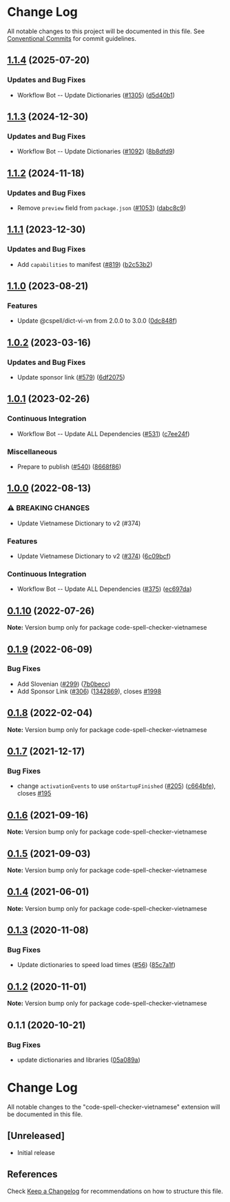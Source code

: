 # Change Log

All notable changes to this project will be documented in this file.
See [Conventional Commits](https://conventionalcommits.org) for commit guidelines.

## [1.1.4](https://github.com/streetsidesoftware/vscode-cspell-dict-extensions/compare/code-spell-checker-vietnamese@1.1.3...code-spell-checker-vietnamese@1.1.4) (2025-07-20)


### Updates and Bug Fixes

* Workflow Bot -- Update Dictionaries ([#1305](https://github.com/streetsidesoftware/vscode-cspell-dict-extensions/issues/1305)) ([d5d40b1](https://github.com/streetsidesoftware/vscode-cspell-dict-extensions/commit/d5d40b17fbe9df7451d8668cfff8da2921d912ef))

## [1.1.3](https://github.com/streetsidesoftware/vscode-cspell-dict-extensions/compare/code-spell-checker-vietnamese@1.1.2...code-spell-checker-vietnamese@1.1.3) (2024-12-30)


### Updates and Bug Fixes

* Workflow Bot -- Update Dictionaries ([#1092](https://github.com/streetsidesoftware/vscode-cspell-dict-extensions/issues/1092)) ([8b8dfd9](https://github.com/streetsidesoftware/vscode-cspell-dict-extensions/commit/8b8dfd9df206855d19ff2ba69ab1cb3c9ed18378))

## [1.1.2](https://github.com/streetsidesoftware/vscode-cspell-dict-extensions/compare/code-spell-checker-vietnamese@1.1.1...code-spell-checker-vietnamese@1.1.2) (2024-11-18)


### Updates and Bug Fixes

* Remove `preview` field from `package.json` ([#1053](https://github.com/streetsidesoftware/vscode-cspell-dict-extensions/issues/1053)) ([dabc8c9](https://github.com/streetsidesoftware/vscode-cspell-dict-extensions/commit/dabc8c9b4ebbcfe3f0bb61644437e043908a838e))

## [1.1.1](https://github.com/streetsidesoftware/vscode-cspell-dict-extensions/compare/code-spell-checker-vietnamese@1.1.0...code-spell-checker-vietnamese@1.1.1) (2023-12-30)


### Updates and Bug Fixes

* Add `capabilities` to manifest ([#819](https://github.com/streetsidesoftware/vscode-cspell-dict-extensions/issues/819)) ([b2c53b2](https://github.com/streetsidesoftware/vscode-cspell-dict-extensions/commit/b2c53b27df0597c88c82c9773c054a1a5f6c1b54))

## [1.1.0](https://github.com/streetsidesoftware/vscode-cspell-dict-extensions/compare/code-spell-checker-vietnamese@1.0.2...code-spell-checker-vietnamese@1.1.0) (2023-08-21)


### Features

* Update @cspell/dict-vi-vn from 2.0.0 to 3.0.0 ([0dc848f](https://github.com/streetsidesoftware/vscode-cspell-dict-extensions/commit/0dc848fbdc66e970ddd9d4bf72029d0ebfd3d988))

## [1.0.2](https://github.com/streetsidesoftware/vscode-cspell-dict-extensions/compare/code-spell-checker-vietnamese@1.0.1...code-spell-checker-vietnamese@1.0.2) (2023-03-16)


### Updates and Bug Fixes

* Update sponsor link ([#579](https://github.com/streetsidesoftware/vscode-cspell-dict-extensions/issues/579)) ([6df2075](https://github.com/streetsidesoftware/vscode-cspell-dict-extensions/commit/6df2075cda94e9253a1f11d5dcf63e73a49b8edd))

## [1.0.1](https://github.com/streetsidesoftware/vscode-cspell-dict-extensions/compare/code-spell-checker-vietnamese@1.0.0...code-spell-checker-vietnamese@1.0.1) (2023-02-26)


### Continuous Integration

* Workflow Bot -- Update ALL Dependencies ([#531](https://github.com/streetsidesoftware/vscode-cspell-dict-extensions/issues/531)) ([c7ee24f](https://github.com/streetsidesoftware/vscode-cspell-dict-extensions/commit/c7ee24f30552a6e8904a8d489b8a76ddcd3eedec))


### Miscellaneous

* Prepare to publish ([#540](https://github.com/streetsidesoftware/vscode-cspell-dict-extensions/issues/540)) ([8668f86](https://github.com/streetsidesoftware/vscode-cspell-dict-extensions/commit/8668f86b5fe3bf076cc44db54ec9b15d2f137623))

## [1.0.0](https://github.com/streetsidesoftware/vscode-cspell-dict-extensions/compare/code-spell-checker-vietnamese@0.1.10...code-spell-checker-vietnamese@1.0.0) (2022-08-13)


### ⚠ BREAKING CHANGES

* Update Vietnamese Dictionary to v2 (#374)

### Features

* Update Vietnamese Dictionary to v2 ([#374](https://github.com/streetsidesoftware/vscode-cspell-dict-extensions/issues/374)) ([6c09bcf](https://github.com/streetsidesoftware/vscode-cspell-dict-extensions/commit/6c09bcf9f1e68b203c8cb40d3c45c7218d55a328))


### Continuous Integration

* Workflow Bot -- Update ALL Dependencies ([#375](https://github.com/streetsidesoftware/vscode-cspell-dict-extensions/issues/375)) ([ec697da](https://github.com/streetsidesoftware/vscode-cspell-dict-extensions/commit/ec697da0aa4d1af7d1fc3a6831ae99d312ef449e))

## [0.1.10](https://github.com/streetsidesoftware/vscode-cspell-dict-extensions/compare/code-spell-checker-vietnamese@0.1.9...code-spell-checker-vietnamese@0.1.10) (2022-07-26)

**Note:** Version bump only for package code-spell-checker-vietnamese





## [0.1.9](https://github.com/streetsidesoftware/vscode-cspell-dict-extensions/compare/code-spell-checker-vietnamese@0.1.8...code-spell-checker-vietnamese@0.1.9) (2022-06-09)


### Bug Fixes

* Add Slovenian ([#299](https://github.com/streetsidesoftware/vscode-cspell-dict-extensions/issues/299)) ([7b0becc](https://github.com/streetsidesoftware/vscode-cspell-dict-extensions/commit/7b0becc910e11e674ad32be812aa5e138b005219))
* Add Sponsor Link ([#306](https://github.com/streetsidesoftware/vscode-cspell-dict-extensions/issues/306)) ([1342869](https://github.com/streetsidesoftware/vscode-cspell-dict-extensions/commit/13428699ee20f6b6a597dd2638d5633f2a53c9cf)), closes [#1998](https://github.com/streetsidesoftware/vscode-cspell-dict-extensions/issues/1998)





## [0.1.8](https://github.com/streetsidesoftware/vscode-cspell-dict-extensions/compare/code-spell-checker-vietnamese@0.1.7...code-spell-checker-vietnamese@0.1.8) (2022-02-04)

**Note:** Version bump only for package code-spell-checker-vietnamese





## [0.1.7](https://github.com/streetsidesoftware/vscode-cspell-dict-extensions/compare/code-spell-checker-vietnamese@0.1.6...code-spell-checker-vietnamese@0.1.7) (2021-12-17)


### Bug Fixes

* change `activationEvents` to use `onStartupFinished` ([#205](https://github.com/streetsidesoftware/vscode-cspell-dict-extensions/issues/205)) ([c664bfe](https://github.com/streetsidesoftware/vscode-cspell-dict-extensions/commit/c664bfe88497c9eaf82aa5549734d99db9194001)), closes [#195](https://github.com/streetsidesoftware/vscode-cspell-dict-extensions/issues/195)





## [0.1.6](https://github.com/streetsidesoftware/vscode-cspell-dict-extensions/compare/code-spell-checker-vietnamese@0.1.5...code-spell-checker-vietnamese@0.1.6) (2021-09-16)

**Note:** Version bump only for package code-spell-checker-vietnamese





## [0.1.5](https://github.com/streetsidesoftware/vscode-cspell-dict-extensions/compare/code-spell-checker-vietnamese@0.1.4...code-spell-checker-vietnamese@0.1.5) (2021-09-03)

**Note:** Version bump only for package code-spell-checker-vietnamese





## [0.1.4](https://github.com/streetsidesoftware/vscode-cspell-dict-extensions/compare/code-spell-checker-vietnamese@0.1.3...code-spell-checker-vietnamese@0.1.4) (2021-06-01)

**Note:** Version bump only for package code-spell-checker-vietnamese





## [0.1.3](https://github.com/streetsidesoftware/vscode-cspell-dict-extensions/compare/code-spell-checker-vietnamese@0.1.2...code-spell-checker-vietnamese@0.1.3) (2020-11-08)


### Bug Fixes

* Update dictionaries to speed load times ([#56](https://github.com/streetsidesoftware/vscode-cspell-dict-extensions/issues/56)) ([85c7a1f](https://github.com/streetsidesoftware/vscode-cspell-dict-extensions/commit/85c7a1f3363945594f6d86dbb7dae7f4c95a76e7))





## [0.1.2](https://github.com/streetsidesoftware/vscode-cspell-dict-extensions/compare/code-spell-checker-vietnamese@0.1.1...code-spell-checker-vietnamese@0.1.2) (2020-11-01)

**Note:** Version bump only for package code-spell-checker-vietnamese





## 0.1.1 (2020-10-21)


### Bug Fixes

* update dictionaries and libraries ([05a089a](https://github.com/streetsidesoftware/vscode-cspell-dict-extensions/commit/05a089add3e0e3606ac1604df1539adfb272461f))





# Change Log
All notable changes to the "code-spell-checker-vietnamese" extension will be documented in this file.

## [Unreleased]
- Initial release

## References
Check [Keep a Changelog](http://keepachangelog.com/) for recommendations on how to structure this file.
